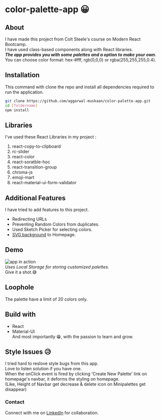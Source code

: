# color-palette-app 😀

## About

I have made this project from Colt Steele's course on Modern React Bootcamp.  
I have used class-based components along with React libraries.  
**_The app provides you with some palettes and a option to make your own._**  
You can choose color format: hex-#fff, rgb(0,0,0) or rgba(255,255,255,0.4).

## Installation

This command with clone the repo and install all dependencies required to run the application.

```bash
git clone https://github.com/aggarwal-muskaan/color-palette-app.git
cd [foldername]
npm install
```

## Libraries

I've used these React Libraries in my project :

1. react-copy-to-clipboard
1. rc-slider
1. react-color
1. react-soratble-hoc
1. react-transition-group
1. chroma-js
1. emoji-mart
1. react-material-ui-form-validator

## Additional Features

I have tried to add features to this project.

- Redirecting URLs
- Preventing Random Colors from duplicates.
- Used Sketch Picker for selecting colors.
- [SVG background](https://www.svgbackgrounds.com/) to Homepage.

## Demo

![app in action](src/demo.gif)  
_Uses Local Storage for storing customized palettes._  
Give it a shot.😅

## Loophole

The palette have a limit of 20 colors only.

## Build with

- React
- Material-UI  
   And most importantly 😁, with the passion to learn and grow.

## Style Issues 😥

I tried hard to reslove style bugs from this app.  
Love to listen solution if you have one.  
When the onClick event is fired by clicking 'Create New Palette' link on homepage's navbar, it deforms the styling on homepage.  
(Like, Height of Navbar get decrease & delete icon on Minipalettes get disappear)

### Contact

Connect with me on [LinkedIn](https://www.linkedin.com/in/muskaan-aggarwal-86236616b) for collaboration.
